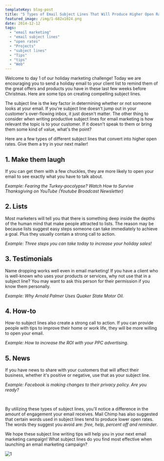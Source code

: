 ```yaml
---
templateKey: blog-post
title: "5 Types of Email Subject Lines That Will Produce Higher Open Rates"
featured_image: /img/1-682x1024.png
date: 2014-12-12
tags:
  - "email marketing"
  - "email subject lines"
  - "open rates"
  - "Projects"
  - "subject lines"
  - "Tips"
  - "tips"
  - "Web"
---
```


Welcome to day 1 of our holiday marketing challenge! Today we are encouraging you to send a holiday email to your client list to remind them of the great offers and products you have in these last few weeks before Christmas. Here are some tips on creating compelling subject lines.

The subject line is the key factor in determining whether or not someone looks at your email. If you're subject line doesn't jump out in your customer's over-flowing inbox, it just doesn't matter. The other thing to consider when writing productive subject lines for email marketing is how relevant the topic is to your customer. If it doesn't speak to them or bring them some kind of value, what's the point?

Here are a few types of different subject lines that convert into higher open rates. Give them a try in your next mailer!

## 1. Make them laugh

If you can get them with a few chuckles, they are more likely to open your email to see exactly what you have to talk about.

_Example: Fearing the Turkey-pocolypse? Watch How to Survive Thanksgiving on YouTube (Youtube Broadcast Newsletter)_

## 2. Lists

Most marketers will tell you that there is something deep inside the depths of the human mind that make people attracted to lists. The reason may be because lists suggest easy steps someone can take immediately to achieve a goal. Plus they usually contain a strong call to action.

_Example: Three steps you can take today to increase your holiday sales!_

## 3. Testimonials

Name dropping works well even in email marketing! If you have a client who is well-known who uses your products or services, why not use that in a subject line? You may want to ask this person for their permission if you know them personally.

_Example: Why Arnold Palmer Uses Quaker State Motor Oil._

## 4. How-to

How-to subject lines also create a strong call to action. If you can provide people with tips to improve their home or work life, they will be more willing to open your email.

_Example: How to increase the ROI with your PPC advertising._

## 5. News

If you have news to share with your customers that will affect their business, whether it's positive or negative, use that as your subject line.

_Example: Facebook is making changes to their privacy policy. Are you ready?_

&nbsp;

By utilizing these types of subject lines, you'll notice a difference in the amount of engagement your email receives. Mail Chimp has also suggested that certain words used in subject lines tend to produce lower open rates. The words they suggest you avoid are: _free, help, percent off _and_ reminder_.

We hope these subject line writing tips will help you in your next email marketing campaign! What subject lines do you find most effective when launching an email marketing campaign?

 ![1](/img/1-682x1024.png)